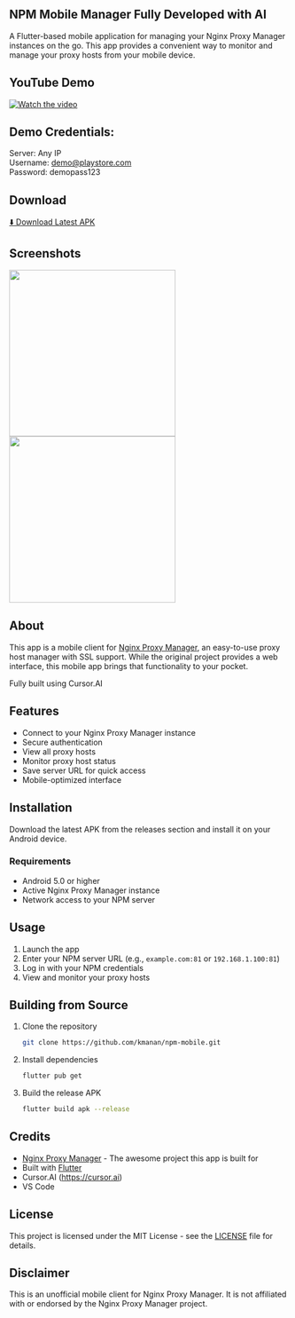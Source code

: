 ## NPM Mobile Manager Fully Developed with AI

A Flutter-based mobile application for managing your Nginx Proxy Manager instances on the go. This app provides a convenient way to monitor and manage your proxy hosts from your mobile device.

## YouTube Demo

[![Watch the video](https://img.shields.io/badge/Watch%20the%20video-YouTube-red)](https://www.youtube.com/shorts/zxFZrzZiYwc)

## Demo Credentials:
Server: Any IP  
Username: demo@playstore.com  
Password: demopass123  

## Download

[⬇️ Download Latest APK](https://github.com/kmanan/npm-mobile/releases/latest)

## Screenshots

<img src="https://github.com/user-attachments/assets/881eb329-66e7-48ee-ba6c-99c9c6a28fc9" width="300" >

<img src="https://github.com/user-attachments/assets/92f9988c-c497-4e11-a038-1dc64c7bb4f0" width="300" >

## About

This app is a mobile client for [Nginx Proxy Manager](https://github.com/NginxProxyManager/nginx-proxy-manager), an easy-to-use proxy host manager with SSL support. While the original project provides a web interface, this mobile app brings that functionality to your pocket.

Fully built using Cursor.AI

## Features

- Connect to your Nginx Proxy Manager instance
- Secure authentication
- View all proxy hosts
- Monitor proxy host status
- Save server URL for quick access
- Mobile-optimized interface

## Installation

Download the latest APK from the releases section and install it on your Android device.

### Requirements

- Android 5.0 or higher
- Active Nginx Proxy Manager instance
- Network access to your NPM server

## Usage

1. Launch the app
2. Enter your NPM server URL (e.g., `example.com:81` or `192.168.1.100:81`)
3. Log in with your NPM credentials
4. View and monitor your proxy hosts

## Building from Source

1. Clone the repository
   ```bash
   git clone https://github.com/kmanan/npm-mobile.git
   ```

2. Install dependencies
   ```bash
   flutter pub get
   ```

3. Build the release APK
   ```bash
   flutter build apk --release
   ```

## Credits

- [Nginx Proxy Manager](https://github.com/NginxProxyManager/nginx-proxy-manager) - The awesome project this app is built for
- Built with [Flutter](https://flutter.dev)
- Cursor.AI (https://cursor.ai)
- VS Code

## License

This project is licensed under the MIT License - see the [LICENSE](LICENSE) file for details.

## Disclaimer

This is an unofficial mobile client for Nginx Proxy Manager. It is not affiliated with or endorsed by the Nginx Proxy Manager project.
